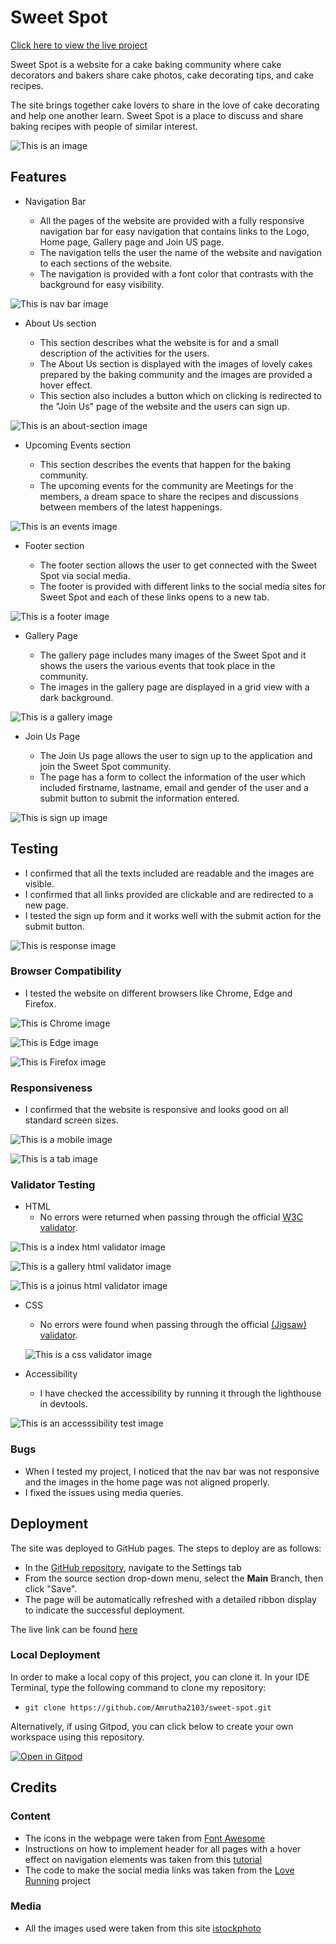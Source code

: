 # **Sweet Spot**

[Click here to view the live project](https://amrutha2103.github.io/sweet-spot/)

Sweet Spot is a website for a cake baking community where cake decorators and bakers share cake photos, cake decorating tips, and cake recipes. 

The site brings together cake lovers to share in the love of cake decorating and help one another learn. Sweet Spot is a place to discuss and share baking recipes with people of similar interest.

![This is an image](documentation/readme.jpg)

## **Features**

- Navigation Bar

  * All the pages of the website are provided with a fully responsive navigation bar for easy navigation that contains links to the Logo, Home page, Gallery page and Join US page.
  * The navigation tells the user the name of the website and navigation to each sections of the website.
  * The navigation is provided with a font color that contrasts with the background for easy visibility.

![This is nav bar image](documentation/readme-nav.jpg)

- About Us section

  * This section describes what the website is for and a small description of the activities for the users.
  * The About Us section is displayed with the images of lovely cakes prepared by the baking community and the images are provided a hover effect.
  * This section also includes a button which on clicking is redirected to the "Join Us" page of the website and the users can sign up.

![This is an about-section image](documentation/readme-about.jpg)

- Upcoming Events section

  * This section describes the events that happen for the baking community.
  * The upcoming events for the community are Meetings for the members, a dream space to share the recipes and discussions between members of the latest happenings.

![This is an events image](documentation/readme-events.jpg)

- Footer section

  * The footer section allows the user to get connected with the Sweet Spot via social media.
  * The footer is provided with different links to the social media sites for Sweet Spot and each of these links opens to a new tab.

![This is a footer image](documentation/readme-footer.jpg)

- Gallery Page

  * The gallery page includes many images of the Sweet Spot and it shows the users the various events that took place in the community.
  * The images in the gallery page are displayed in a grid view with a dark background.

![This is a gallery image](documentation/readme-gallery.jpg)

- Join Us Page

  * The Join Us page allows the user to sign up to the application and join the Sweet Spot community.
  * The page has a form to collect the information of the user which included firstname, lastname, email and gender of the user and a submit button to submit the information entered.

![This is sign up image](documentation/readme-joinus.jpg)



## **Testing**

- I confirmed that all the texts included are readable and the images are visible.
- I confirmed that all links provided are clickable and are redirected to a new page.
- I tested the sign up form and it works well with the submit action for the submit button.

![This is response image](documentation/readme-submit.jpg)

### **Browser Compatibility**

- I tested the website on different browsers like Chrome, Edge and Firefox.

![This is Chrome image](documentation/readme-chrome.png)

![This is Edge image](documentation/readme-edge.png)

![This is Firefox image](documentation/readme-firefox.png)



### **Responsiveness**

- I confirmed that the website is responsive and looks good on all standard screen sizes.

![This is a mobile image](documentation/readme-mob.JPG)

![This is a tab image](documentation/readme-tab.JPG)

### **Validator Testing** 

- HTML
  * No errors were returned when passing through the official [W3C validator](https://validator.w3.org/nu/?doc=https%3A%2F%2Famrutha2103.github.io%2Fsweet-spot%2F).

 ![This is a index html validator image](documentation/readme-html1.png) 

  ![This is a gallery html validator image](documentation/readme-html2.png) 

   ![This is a joinus html validator image](documentation/readme-html3.png) 

- CSS
  * No errors were found when passing through the official [(Jigsaw) validator](https://jigsaw.w3.org/css-validator/validator?uri=+https%3A%2F%2Famrutha2103.github.io%2Fsweet-spot%2F&profile=css3svg&usermedium=all&warning=1&vextwarning=&lang=en).

  ![This is a css validator image](documentation/readme-css.png) 

- Accessibility
  * I have checked the accessibility by running it through the lighthouse in devtools.

![This is an accesssibility test image](documentation/readme-accessibility.jpg)


### **Bugs**

- When I tested my project, I noticed that the nav bar was not responsive and the images in the home page was not aligned properly.
- I fixed the issues using media queries.


## **Deployment**

The site was deployed to GitHub pages. The steps to deploy are as follows: 
  - In the [GitHub repository](https://github.com/Amrutha2103/sweet-spot), navigate to the Settings tab 
  - From the source section drop-down menu, select the **Main** Branch, then click "Save".
  - The page will be automatically refreshed with a detailed ribbon display to indicate the successful deployment.

The live link can be found [here](https://amrutha2103.github.io/sweet-spot)

### Local Deployment

In order to make a local copy of this project, you can clone it. In your IDE Terminal, type the following command to clone my repository:

- `git clone https://github.com/Amrutha2103/sweet-spot.git`

Alternatively, if using Gitpod, you can click below to create your own workspace using this repository.

[![Open in Gitpod](https://gitpod.io/button/open-in-gitpod.svg)](https://gitpod.io/#https://github.com/Amrutha2103/sweet-spot)

## **Credits**


### **Content**

- The icons in the webpage were taken from [Font Awesome](https://fontawesome.com/)
- Instructions on how to implement header for all pages with a hover effect on navigation elements was taken from this [tutorial](https://www.youtube.com/watch?v=nKnrdABs7Zs&t=754s) 
- The code to make the social media links was taken from the [Love Running](https://code-institute-org.github.io/love-running-2.0/index.html) project


### **Media**

- All the images used were taken from this site [istockphoto](https://www.istockphoto.com/se)

  





